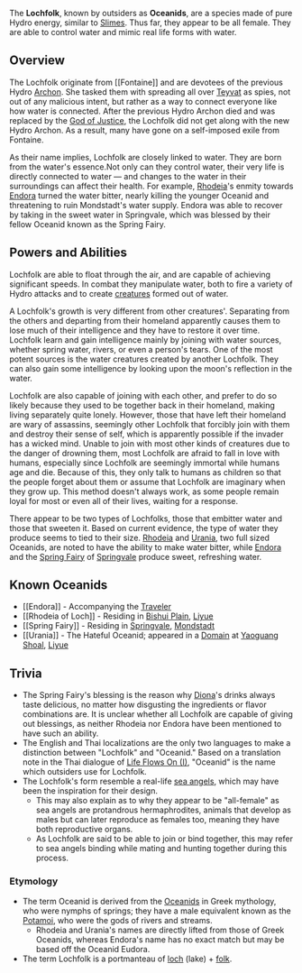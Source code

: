 
The **Lochfolk**, known by outsiders as **Oceanids**, are a species made of pure Hydro energy, similar to [Slimes](https://genshin-impact.fandom.com/wiki/Slimes "Slimes"). Thus far, they appear to be all female. They are able to control water and mimic real life forms with water.

## Overview

The Lochfolk originate from [[Fontaine]] and are devotees of the previous Hydro [Archon](https://genshin-impact.fandom.com/wiki/Archon "Archon"). She tasked them with spreading all over [Teyvat](https://genshin-impact.fandom.com/wiki/Teyvat "Teyvat") as spies, not out of any malicious intent, but rather as a way to connect everyone like how water is connected. After the previous Hydro Archon died and was replaced by the [God of Justice](https://genshin-impact.fandom.com/wiki/God_of_Justice "God of Justice"), the Lochfolk did not get along with the new Hydro Archon. As a result, many have gone on a self-imposed exile from Fontaine.

As their name implies, Lochfolk are closely linked to water. They are born from the water's essence.Not only can they control water, their very life is directly connected to water — and changes to the water in their surroundings can affect their health. For example, [Rhodeia](https://genshin-impact.fandom.com/wiki/Rhodeia "Rhodeia")'s enmity towards [Endora](https://genshin-impact.fandom.com/wiki/Endora "Endora") turned the water bitter, nearly killing the younger Oceanid and threatening to ruin Mondstadt's water supply. Endora was able to recover by taking in the sweet water in Springvale, which was blessed by their fellow Oceanid known as the Spring Fairy.

## Powers and Abilities

Lochfolk are able to float through the air, and are capable of achieving significant speeds. In combat they manipulate water, both to fire a variety of Hydro attacks and to create [creatures](https://genshin-impact.fandom.com/wiki/Hydro_Mimic "Hydro Mimic") formed out of water.

A Lochfolk's growth is very different from other creatures'. Separating from the others and departing from their homeland apparently causes them to lose much of their intelligence and they have to restore it over time. Lochfolk learn and gain intelligence mainly by joining with water sources, whether spring water, rivers, or even a person's tears. One of the most potent sources is the water creatures created by another Lochfolk. They can also gain some intelligence by looking upon the moon's reflection in the water.

Lochfolk are also capable of joining with each other, and prefer to do so likely because they used to be together back in their homeland, making living separately quite lonely. However, those that have left their homeland are wary of assassins, seemingly other Lochfolk that forcibly join with them and destroy their sense of self, which is apparently possible if the invader has a wicked mind. Unable to join with most other kinds of creatures due to the danger of drowning them, most Lochfolk are afraid to fall in love with humans, especially since Lochfolk are seemingly immortal while humans age and die. Because of this, they only talk to humans as children so that the people forget about them or assume that Lochfolk are imaginary when they grow up. This method doesn't always work, as some people remain loyal for most or even all of their lives, waiting for a response.

There appear to be two types of Lochfolks, those that embitter water and those that sweeten it. Based on current evidence, the type of water they produce seems to tied to their size. [Rhodeia](https://genshin-impact.fandom.com/wiki/Rhodeia_of_Loch "Rhodeia of Loch") and [Urania](https://genshin-impact.fandom.com/wiki/Hateful_Oceanid "Hateful Oceanid"), two full sized Oceanids, are noted to have the ability to make water bitter, while [Endora](https://genshin-impact.fandom.com/wiki/Endora "Endora") and the [Spring Fairy](https://genshin-impact.fandom.com/wiki/Spring_Fairy "Spring Fairy") of [Springvale](https://genshin-impact.fandom.com/wiki/Springvale "Springvale") produce sweet, refreshing water.

## Known Oceanids

- [[Endora]] - Accompanying the [Traveler](https://genshin-impact.fandom.com/wiki/Traveler "Traveler")
- [[Rhodeia of Loch]] - Residing in [Bishui Plain](https://genshin-impact.fandom.com/wiki/Bishui_Plain "Bishui Plain"), [Liyue](https://genshin-impact.fandom.com/wiki/Liyue "Liyue")
- [[Spring Fairy]] - Residing in [Springvale](https://genshin-impact.fandom.com/wiki/Springvale "Springvale"), [Mondstadt](https://genshin-impact.fandom.com/wiki/Mondstadt "Mondstadt")
- [[Urania]] - The Hateful Oceanid; appeared in a [Domain](https://genshin-impact.fandom.com/wiki/Legend_of_the_Vagabond_Sword "Legend of the Vagabond Sword") at [Yaoguang Shoal](https://genshin-impact.fandom.com/wiki/Yaoguang_Shoal "Yaoguang Shoal"), [Liyue](https://genshin-impact.fandom.com/wiki/Liyue "Liyue")

## Trivia

-   The Spring Fairy's blessing is the reason why [Diona](https://genshin-impact.fandom.com/wiki/Diona "Diona")'s drinks always taste delicious, no matter how disgusting the ingredients or flavor combinations are. It is unclear whether all Lochfolk are capable of giving out blessings, as neither Rhodeia nor Endora have been mentioned to have such an ability.
-   The English and Thai localizations are the only two languages to make a distinction between "Lochfolk" and "Oceanid." Based on a translation note in the Thai dialogue of [Life Flows On (I)](https://genshin-impact.fandom.com/wiki/Life_Flows_On_(I) "Life Flows On (I)"), "Oceanid" is the name which outsiders use for Lochfolk.
-   The Lochfolk's form resemble a real-life [sea angels](http://en.wikipedia.org/wiki/sea_angel "wikipedia:sea angel"), which may have been the inspiration for their design.
    -   This may also explain as to why they appear to be "all-female" as sea angels are protandrous hermaphrodites, animals that develop as males but can later reproduce as females too, meaning they have both reproductive organs.
    -   As Lochfolk are said to be able to join or bind together, this may refer to sea angels binding while mating and hunting together during this process.

### Etymology

-   The term Oceanid is derived from the [Oceanids](http://en.wikipedia.org/wiki/Oceanids "wikipedia:Oceanids") in Greek mythology, who were nymphs of springs; they have a male equivalent known as the [Potamoi](http://en.wikipedia.org/wiki/Potamoi "wikipedia:Potamoi"), who were the gods of rivers and streams.
    -   Rhodeia and Urania's names are directly lifted from those of Greek Oceanids, whereas Endora's name has no exact match but may be based off the Oceanid Eudora.
-   The term Lochfolk is a portmanteau of [loch](http://en.wiktionary.org/wiki/loch#Scottish_Gaelic "wiktionary:loch") (lake) + [folk](http://en.wiktionary.org/wiki/folk "wiktionary:folk").